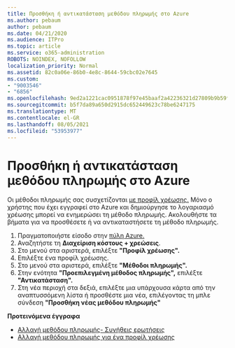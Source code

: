 ```yaml
---
title: Προσθήκη ή αντικατάσταση μεθόδου πληρωμής στο Azure
ms.author: pebaum
author: pebaum
ms.date: 04/21/2020
ms.audience: ITPro
ms.topic: article
ms.service: o365-administration
ROBOTS: NOINDEX, NOFOLLOW
localization_priority: Normal
ms.assetid: 82c0a06e-86b0-4e8c-8644-59cbc02e7645
ms.custom:
- "9003546"
- "6856"
ms.openlocfilehash: 9ed2a1221cac0951878f97e45baaf2a42236321d27809b9b59f612343f66fd58
ms.sourcegitcommit: b5f7da89a650d2915dc652449623c78be6247175
ms.translationtype: MT
ms.contentlocale: el-GR
ms.lasthandoff: 08/05/2021
ms.locfileid: "53953977"
---
```

# <a name="add-or-replace-payment-method-in-azure"></a>Προσθήκη ή αντικατάσταση μεθόδου πληρωμής στο Azure

Οι μέθοδοι πληρωμής σας συσχετίζονται [με προφίλ χρέωσης.](https://docs.microsoft.com/azure/billing/billing-how-to-change-credit-card?WT.mc_id=Portal-Microsoft_Azure_Support#change-payment-method-for-a-billing-profile) Μόνο ο χρήστης που έχει εγγραφεί στο Azure και δημιούργησε το λογαριασμό χρέωσης μπορεί να ενημερώσει τη μέθοδο πληρωμής. Ακολουθήστε τα βήματα για να προσθέσετε ή να αντικαταστήσετε τη μέθοδο πληρωμής.

1. Πραγματοποιήστε είσοδο στην [πύλη Azure.](https://portal.azure.com/)
2. Αναζητήστε τη **Διαχείριση κόστους + χρεώσεις**.
3. Στο μενού στα αριστερά, επιλέξτε **"Προφίλ χρέωσης".**
4. Επιλέξτε ένα προφίλ χρέωσης.
5. Στο μενού στα αριστερά, επιλέξτε **"Μέθοδοι πληρωμής".**
6. Στην ενότητα **"Προεπιλεγμένη μέθοδος πληρωμής",** επιλέξτε **"Αντικατάσταση".**
7. Στη νέα περιοχή στα δεξιά, επιλέξτε μια υπάρχουσα κάρτα από την αναπτυσσόμενη λίστα ή προσθέστε μια νέα, επιλέγοντας τη μπλε σύνδεση **"Προσθήκη νέας μεθόδου πληρωμής"**

**Προτεινόμενα έγγραφα**

- [Αλλαγή μεθόδου πληρωμής- Συνήθεις ερωτήσεις](https://docs.microsoft.com/azure/billing/billing-how-to-change-credit-card?WT.mc_id=Portal-Microsoft_Azure_Support#frequently-asked-questions)
- [Αλλαγή μεθόδου πληρωμής για ένα προφίλ χρέωσης](https://docs.microsoft.com/azure/cost-management-billing/manage/change-credit-card?WT.mc_id=Portal-Microsoft_Azure_Support#manage-credit-cards-for-a-microsoft-customer-agreement)
